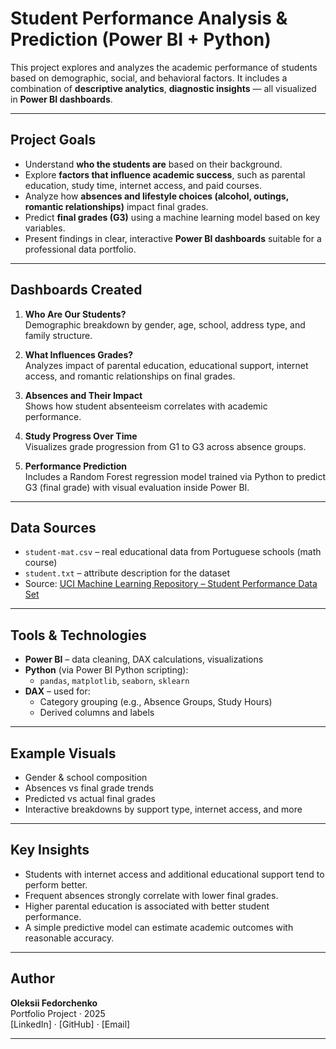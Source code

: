 

#  Student Performance Analysis & Prediction (Power BI + Python)

This project explores and analyzes the academic performance of students based on demographic, social, and behavioral factors. It includes a combination of **descriptive analytics**, **diagnostic insights** — all visualized in **Power BI dashboards**.

---

##  Project Goals

- Understand **who the students are** based on their background.
- Explore **factors that influence academic success**, such as parental education, study time, internet access, and paid courses.
- Analyze how **absences and lifestyle choices (alcohol, outings, romantic relationships)** impact final grades.
- Predict **final grades (G3)** using a machine learning model based on key variables.
- Present findings in clear, interactive **Power BI dashboards** suitable for a professional data portfolio.

---

##  Dashboards Created

1. **Who Are Our Students?**  
   Demographic breakdown by gender, age, school, address type, and family structure.

2. **What Influences Grades?**  
   Analyzes impact of parental education, educational support, internet access, and romantic relationships on final grades.

3. **Absences and Their Impact**  
   Shows how student absenteeism correlates with academic performance.

4. **Study Progress Over Time**  
   Visualizes grade progression from G1 to G3 across absence groups.

5. **Performance Prediction**  
   Includes a Random Forest regression model trained via Python to predict G3 (final grade) with visual evaluation inside Power BI.

---

##  Data Sources

- `student-mat.csv` – real educational data from Portuguese schools (math course)  
- `student.txt` – attribute description for the dataset  
- Source: [UCI Machine Learning Repository – Student Performance Data Set](https://archive.ics.uci.edu/ml/datasets/Student+Performance)

---

##  Tools & Technologies

- **Power BI** – data cleaning, DAX calculations, visualizations
- **Python** (via Power BI Python scripting):
  - `pandas`, `matplotlib`, `seaborn`, `sklearn`
- **DAX** – used for:
  - Category grouping (e.g., Absence Groups, Study Hours)
  - Derived columns and labels
---

##  Example Visuals

-  Gender & school composition  
-  Absences vs final grade trends  
-  Predicted vs actual final grades  
-  Interactive breakdowns by support type, internet access, and more

---

##  Key Insights

- Students with internet access and additional educational support tend to perform better.
- Frequent absences strongly correlate with lower final grades.
- Higher parental education is associated with better student performance.
- A simple predictive model can estimate academic outcomes with reasonable accuracy.

---


##  Author

**Oleksii Fedorchenko**  
Portfolio Project · 2025  
[LinkedIn] · [GitHub] · [Email]

---

